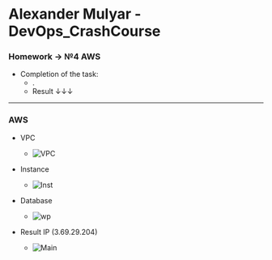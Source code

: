 # Alexander Mulyar - DevOps_CrashCourse 
   <h3>Homework -> №4 AWS</h3>

- Completion of the task:
   - .
   - Result ↓↓↓ 
____
<h3>AWS</h3>

- VPC
   - ![VPC](https://user-images.githubusercontent.com/82367885/140421743-735631a5-4d61-4194-8b2b-3f6644299f2f.png)

- Instance
   - ![Inst](https://user-images.githubusercontent.com/82367885/140421968-181c2ba0-8d68-49d3-9806-af14292c7aa7.png)

- Database
   - ![wp](https://user-images.githubusercontent.com/82367885/140422101-c3040388-2444-4020-947d-d9dbc7342129.png)

- Result IP (3.69.29.204)
   - ![Main](https://user-images.githubusercontent.com/82367885/140422195-171e82ac-49a2-404e-a9a3-aa299f1b3396.png)


